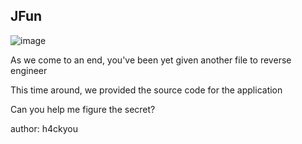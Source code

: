 ## JFun

![image](https://github.com/user-attachments/assets/f8b32ce1-4379-4880-91fd-3fa66b7d5ceb)

As we come to an end, you've been yet given another file to reverse engineer

This time around, we provided the source code for the application

Can you help me figure the secret?

author: h4ckyou
